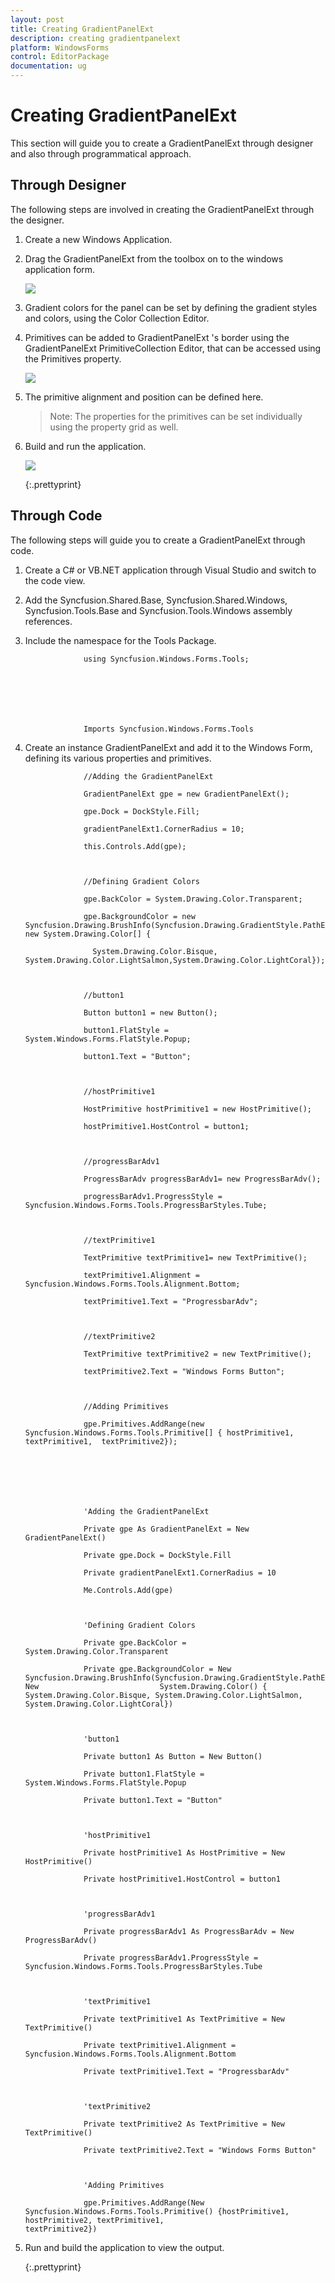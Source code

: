 ```yaml
---
layout: post
title: Creating GradientPanelExt
description: creating gradientpanelext
platform: WindowsForms
control: EditorPackage 
documentation: ug
---
```

# Creating GradientPanelExt


This section will guide you to create a GradientPanelExt through designer and also through programmatical approach.

## Through Designer

The following steps are involved in creating the GradientPanelExt through the designer.

1. Create a new Windows Application.
2. Drag the GradientPanelExt from the toolbox on to the windows application form.

   ![](GradientPanelExt_images/Overview_img373.png)
 


3. Gradient colors for the panel can be set by defining the gradient styles and colors, using the Color Collection Editor.
4. Primitives can be added to GradientPanelExt 's border using the GradientPanelExt PrimitiveCollection Editor, that can be accessed using the Primitives property.

   ![](GradientPanelExt_images/Overview_img374.png)



5. The primitive alignment and position can be defined here.
   > Note: The properties for the primitives can be set individually using the property grid as well.

6. Build and run the application.

   ![](GradientPanelExt_images/Overview_img376.png)

   {:.prettyprint}
   
   
## Through Code

The following steps will guide you to create a GradientPanelExt through code.

1. Create a C# or VB.NET application through Visual Studio and switch to the code view.
2. Add the Syncfusion.Shared.Base, Syncfusion.Shared.Windows, Syncfusion.Tools.Base and Syncfusion.Tools.Windows assembly references.
3. Include the namespace for the Tools Package.





					using Syncfusion.Windows.Forms.Tools;







					Imports Syncfusion.Windows.Forms.Tools



4. Create an instance GradientPanelExt and add it to the Windows Form, defining its various properties and primitives.




         
					//Adding the GradientPanelExt

					GradientPanelExt gpe = new GradientPanelExt();

					gpe.Dock = DockStyle.Fill;

					gradientPanelExt1.CornerRadius = 10;

					this.Controls.Add(gpe);



					//Defining Gradient Colors

					gpe.BackColor = System.Drawing.Color.Transparent;

					gpe.BackgroundColor = new Syncfusion.Drawing.BrushInfo(Syncfusion.Drawing.GradientStyle.PathEllipse, new System.Drawing.Color[] {

					  System.Drawing.Color.Bisque, System.Drawing.Color.LightSalmon,System.Drawing.Color.LightCoral});



					//button1

					Button button1 = new Button();

					button1.FlatStyle = System.Windows.Forms.FlatStyle.Popup;

					button1.Text = "Button";



					//hostPrimitive1

					HostPrimitive hostPrimitive1 = new HostPrimitive();

					hostPrimitive1.HostControl = button1;



					//progressBarAdv1

					ProgressBarAdv progressBarAdv1= new ProgressBarAdv();

					progressBarAdv1.ProgressStyle = Syncfusion.Windows.Forms.Tools.ProgressBarStyles.Tube;



					//textPrimitive1

					TextPrimitive textPrimitive1= new TextPrimitive();

					textPrimitive1.Alignment = Syncfusion.Windows.Forms.Tools.Alignment.Bottom;

					textPrimitive1.Text = "ProgressbarAdv";



					//textPrimitive2

					TextPrimitive textPrimitive2 = new TextPrimitive();

					textPrimitive2.Text = "Windows Forms Button";



					//Adding Primitives

					gpe.Primitives.AddRange(new Syncfusion.Windows.Forms.Tools.Primitive[] { hostPrimitive1, textPrimitive1,  textPrimitive2});







					'Adding the GradientPanelExt

					Private gpe As GradientPanelExt = New GradientPanelExt()

					Private gpe.Dock = DockStyle.Fill

					Private gradientPanelExt1.CornerRadius = 10

					Me.Controls.Add(gpe)



					'Defining Gradient Colors

					Private gpe.BackColor = System.Drawing.Color.Transparent

					Private gpe.BackgroundColor = New Syncfusion.Drawing.BrushInfo(Syncfusion.Drawing.GradientStyle.PathEllipse, New                           System.Drawing.Color() { System.Drawing.Color.Bisque, System.Drawing.Color.LightSalmon, System.Drawing.Color.LightCoral})



					'button1

					Private button1 As Button = New Button()

					Private button1.FlatStyle = System.Windows.Forms.FlatStyle.Popup

					Private button1.Text = "Button"



					'hostPrimitive1

					Private hostPrimitive1 As HostPrimitive = New HostPrimitive()

					Private hostPrimitive1.HostControl = button1



					'progressBarAdv1

					Private progressBarAdv1 As ProgressBarAdv = New ProgressBarAdv()

					Private progressBarAdv1.ProgressStyle = Syncfusion.Windows.Forms.Tools.ProgressBarStyles.Tube



					'textPrimitive1

					Private textPrimitive1 As TextPrimitive = New TextPrimitive()

					Private textPrimitive1.Alignment = Syncfusion.Windows.Forms.Tools.Alignment.Bottom

					Private textPrimitive1.Text = "ProgressbarAdv"



					'textPrimitive2

					Private textPrimitive2 As TextPrimitive = New TextPrimitive()

					Private textPrimitive2.Text = "Windows Forms Button"



					'Adding Primitives

					gpe.Primitives.AddRange(New Syncfusion.Windows.Forms.Tools.Primitive() {hostPrimitive1, hostPrimitive2, textPrimitive1,                      textPrimitive2})



5. Run and build the application to view the output.

   {:.prettyprint}